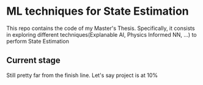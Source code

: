 # ML techniques for State Estimation
This repo contains the code of my Master's Thesis. Specifically, it consists in exploring different techniques(Explanable AI, Physics Informed NN, ...) to perform State Estimation

## Current stage
Still pretty far from the finish line. Let's say project is at 10%
